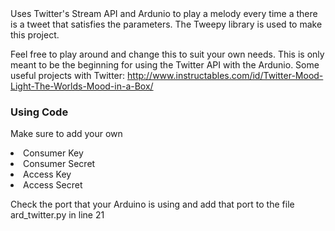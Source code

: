 <html>
<head>
	<title> Basic Arduino with Twitter API</title>
</head>
<body>
Uses Twitter's Stream API and Ardunio to play a melody every time a there is a tweet that satisfies the parameters. The Tweepy library is used to make this project.

Feel free to play around and change this to suit your own needs. This is only meant to be the beginning for using the Twitter API with the Ardunio. 
Some useful projects with Twitter: 
http://www.instructables.com/id/Twitter-Mood-Light-The-Worlds-Mood-in-a-Box/

<h3> Using Code</h3>
<p> Make sure to add your own 
	<li>Consumer Key</li>
	<li>Consumer Secret</li>
	<li>Access Key</li>
	<li>Access Secret</li>
</p>
<p> Check the port that your Arduino is using and add that port to the file 
ard_twitter.py in line 21</p>

</body>
</html>